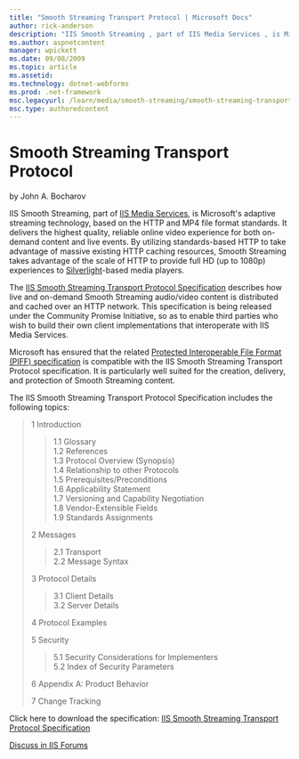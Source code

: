 ```yaml
---
title: "Smooth Streaming Transport Protocol | Microsoft Docs"
author: rick-anderson
description: "IIS Smooth Streaming , part of IIS Media Services , is Microsoft's adaptive streaming technology, based on the HTTP and MP4 file format standards. It deliver..."
ms.author: aspnetcontent
manager: wpickett
ms.date: 09/08/2009
ms.topic: article
ms.assetid: 
ms.technology: dotnet-webforms
ms.prod: .net-framework
msc.legacyurl: /learn/media/smooth-streaming/smooth-streaming-transport-protocol
msc.type: authoredcontent
---
```

Smooth Streaming Transport Protocol
====================
by John A. Bocharov

IIS Smooth Streaming, part of [IIS Media Services](https://www.iis.net/media), is Microsoft's adaptive streaming technology, based on the HTTP and MP4 file format standards. It delivers the highest quality, reliable online video experience for both on-demand content and live events. By utilizing standards-based HTTP to take advantage of massive existing HTTP caching resources, Smooth Streaming takes advantage of the scale of HTTP to provide full HD (up to 1080p) experiences to [Silverlight](https://www.microsoft.com/silverlight)-based media players.

The [IIS Smooth Streaming Transport Protocol Specification](https://go.microsoft.com/?linkid=9682896 "IIS Smooth Streaming Transport Protocol Specification") describes how live and on-demand Smooth Streaming audio/video content is distributed and cached over an HTTP network. This specification is being released under the Community Promise Initiative, so as to enable third parties who wish to build their own client implementations that interoperate with IIS Media Services.

Microsoft has ensured that the related [Protected Interoperable File Format (PIFF) specification](protected-interoperable-file-format.md "Protected Interoperable File Format (PIFF) specification") is compatible with the IIS Smooth Streaming Transport Protocol specification. It is particularly well suited for the creation, delivery, and protection of Smooth Streaming content.

The IIS Smooth Streaming Transport Protocol Specification includes the following topics:

> 1 Introduction
> 
> > 1.1 Glossary  
> > 1.2 References  
> > 1.3 Protocol Overview (Synopsis)  
> > 1.4 Relationship to other Protocols  
> > 1.5 Prerequisites/Preconditions  
> > 1.6 Applicability Statement  
> > 1.7 Versioning and Capability Negotiation  
> > 1.8 Vendor-Extensible Fields  
> > 1.9 Standards Assignments
> 
> 
> 2 Messages
> 
> > 2.1 Transport  
> > 2.2 Message Syntax
> 
> 
> 3 Protocol Details
> 
> > 3.1 Client Details  
> > 3.2 Server Details
> 
> 
> 4 Protocol Examples
> 
> 5 Security
> 
> > 5.1 Security Considerations for Implementers  
> > 5.2 Index of Security Parameters
> 
> 
> 6 Appendix A: Product Behavior
> 
> 7 Change Tracking


Click here to download the specification: [IIS Smooth Streaming Transport Protocol Specification](https://go.microsoft.com/?linkid=9682896 "IIS Smooth Streaming Transport Protocol Specification")
  
  
[Discuss in IIS Forums](https://forums.iis.net/1145.aspx)